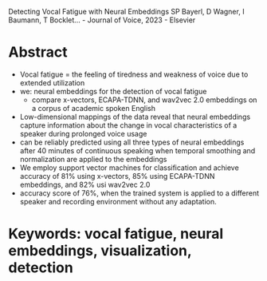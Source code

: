Detecting Vocal Fatigue with Neural Embeddings
SP Bayerl, D Wagner, I Baumann, T Bocklet… - Journal of Voice, 2023 - Elsevier

# Abstract

* Vocal fatigue = the feeling of tiredness and weakness of voice due to
  extended utilization
* we: neural embeddings for the detection of vocal fatigue
  * compare x-vectors, ECAPA-TDNN, and wav2vec 2.0 embeddings
    on a corpus of academic spoken English
* Low-dimensional mappings of the data reveal that neural embeddings capture
  information about the change in vocal characteristics of a speaker during
  prolonged voice usage
* can be reliably predicted using all three types of neural embeddings
  after 40 minutes of continuous speaking
  when temporal smoothing and normalization are applied to the embeddings
* We employ support vector machines for classification and achieve accuracy of
  81% using x-vectors, 85% using ECAPA-TDNN embeddings, and 82% usi wav2vec 2.0
* accuracy score of 76%, when the trained system is applied to a different
  speaker and recording environment without any adaptation.

# Keywords: vocal fatigue, neural embeddings, visualization, detection
